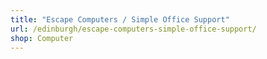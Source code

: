 ```yaml
---
title: "Escape Computers / Simple Office Support"
url: /edinburgh/escape-computers-simple-office-support/
shop: Computer
---
```

